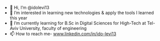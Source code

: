- 👋 Hi, I’m @idolevi13
- 👀 I’m interested in learning new technologies & apply the tools I learned this year
- 🌱 I’m currently learning for B.Sc in Digital Sciences for High-Tech at Tel- Aviv University, faculty of engineering
- 📫 How to reach me- www.linkedin.com/in/ido-levi13 


<!---
idolevi13/idolevi13 is a ✨ special ✨ repository because its `README.md` (this file) appears on your GitHub profile.
You can click the Preview link to take a look at your changes.
--->
